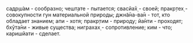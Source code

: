садр̣ш́ам - сообразно; чешт̣ате - пытается; свасйа̄х̣ - своей; пракр̣тех̣ - совокупности гун материальной природы; джн̃а̄на-ва̄н - тот, кто обладает знанием; апи - хотя; пракр̣тим - природу; йа̄нти - проходят; бхӯта̄ни - живые существа; ниграхах̣ - сопротивление; ким - что; каришйати - сделает.